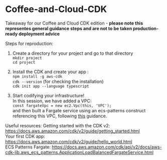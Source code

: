 # Coffee-and-Cloud-CDK
Takeaway for our Coffee and Cloud CDK edition - **please note this representes general guidance steps and are not to be taken production-ready deployment advice**

Steps for reproduction: <br>

1. Create a directory for your project and go to that directory <br>
    ```mkdir project ``` <br>
    ``` cd project ```
    
2. Install the CDK and create your app : <br>
        ``` npm install -g aws-cdk ``` <br>
        ``` cdk --version ``` (for checking the installation) <br>
        ``` cdk init app --language typescript ``` <br>
        
3. Start codifying your infrastructure! <br>
    In this session, we have added a VPC: <br>
    ``` const fargateVpc = new ec2.Vpc(this, 'VPC'); ``` <br>
    and then built a Fargate service using an ecs-patterns construct referencing this VPC, following [this](https://docs.aws.amazon.com/cdk/api/v2/docs/aws-cdk-lib.aws_ecs_patterns.ApplicationLoadBalancedFargateService.html) guidance.
    
    
Useful resources:
Getting started with the CDK v2: https://docs.aws.amazon.com/cdk/v2/guide/getting_started.html <br>
Your first CDK app: https://docs.aws.amazon.com/cdk/v2/guide/hello_world.html <br>
ECS Patterns Fargate: https://docs.aws.amazon.com/cdk/api/v2/docs/aws-cdk-lib.aws_ecs_patterns.ApplicationLoadBalancedFargateService.html
